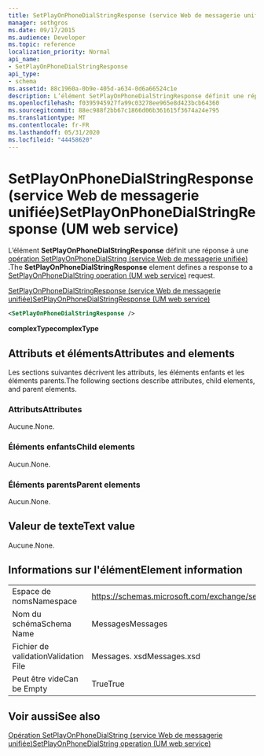 ```yaml
---
title: SetPlayOnPhoneDialStringResponse (service Web de messagerie unifiée)
manager: sethgros
ms.date: 09/17/2015
ms.audience: Developer
ms.topic: reference
localization_priority: Normal
api_name:
- SetPlayOnPhoneDialStringResponse
api_type:
- schema
ms.assetid: 88c1960a-0b9e-405d-a634-0d6a66524c1e
description: L’élément SetPlayOnPhoneDialStringResponse définit une réponse à une opération SetPlayOnPhoneDialString (service Web de messagerie unifiée).
ms.openlocfilehash: f0395945927fa99c03278ee965e8d423bcb64360
ms.sourcegitcommit: 88ec988f2bb67c1866d06b361615f3674a24e795
ms.translationtype: MT
ms.contentlocale: fr-FR
ms.lasthandoff: 05/31/2020
ms.locfileid: "44458620"
---
```

# <a name="setplayonphonedialstringresponse-um-web-service"></a><span data-ttu-id="1d108-103">SetPlayOnPhoneDialStringResponse (service Web de messagerie unifiée)</span><span class="sxs-lookup"><span data-stu-id="1d108-103">SetPlayOnPhoneDialStringResponse (UM web service)</span></span>

<span data-ttu-id="1d108-104">L’élément **SetPlayOnPhoneDialStringResponse** définit une réponse à une [opération SetPlayOnPhoneDialString (service Web de messagerie unifiée)](setplayonphonedialstring-operation-um-web-service.md) .</span><span class="sxs-lookup"><span data-stu-id="1d108-104">The **SetPlayOnPhoneDialStringResponse** element defines a response to a [SetPlayOnPhoneDialString operation (UM web service)](setplayonphonedialstring-operation-um-web-service.md) request.</span></span> 
  
[<span data-ttu-id="1d108-105">SetPlayOnPhoneDialStringResponse (service Web de messagerie unifiée)</span><span class="sxs-lookup"><span data-stu-id="1d108-105">SetPlayOnPhoneDialStringResponse (UM web service)</span></span>](setplayonphonedialstringresponse-um-web-service.md)
  
```xml
<SetPlayOnPhoneDialStringResponse />
```

 <span data-ttu-id="1d108-106">**complexType**</span><span class="sxs-lookup"><span data-stu-id="1d108-106">**complexType**</span></span>
## <a name="attributes-and-elements"></a><span data-ttu-id="1d108-107">Attributs et éléments</span><span class="sxs-lookup"><span data-stu-id="1d108-107">Attributes and elements</span></span>

<span data-ttu-id="1d108-108">Les sections suivantes décrivent les attributs, les éléments enfants et les éléments parents.</span><span class="sxs-lookup"><span data-stu-id="1d108-108">The following sections describe attributes, child elements, and parent elements.</span></span>
  
### <a name="attributes"></a><span data-ttu-id="1d108-109">Attributs</span><span class="sxs-lookup"><span data-stu-id="1d108-109">Attributes</span></span>

<span data-ttu-id="1d108-110">Aucune.</span><span class="sxs-lookup"><span data-stu-id="1d108-110">None.</span></span>
  
### <a name="child-elements"></a><span data-ttu-id="1d108-111">Éléments enfants</span><span class="sxs-lookup"><span data-stu-id="1d108-111">Child elements</span></span>

<span data-ttu-id="1d108-112">Aucun.</span><span class="sxs-lookup"><span data-stu-id="1d108-112">None.</span></span>
  
### <a name="parent-elements"></a><span data-ttu-id="1d108-113">Éléments parents</span><span class="sxs-lookup"><span data-stu-id="1d108-113">Parent elements</span></span>

<span data-ttu-id="1d108-114">Aucun.</span><span class="sxs-lookup"><span data-stu-id="1d108-114">None.</span></span>
  
## <a name="text-value"></a><span data-ttu-id="1d108-115">Valeur de texte</span><span class="sxs-lookup"><span data-stu-id="1d108-115">Text value</span></span>

<span data-ttu-id="1d108-116">Aucune.</span><span class="sxs-lookup"><span data-stu-id="1d108-116">None.</span></span>
  
## <a name="element-information"></a><span data-ttu-id="1d108-117">Informations sur l'élément</span><span class="sxs-lookup"><span data-stu-id="1d108-117">Element information</span></span>

|||
|:-----|:-----|
|<span data-ttu-id="1d108-118">Espace de noms</span><span class="sxs-lookup"><span data-stu-id="1d108-118">Namespace</span></span>  <br/> |https://schemas.microsoft.com/exchange/services/2006/messages  <br/> |
|<span data-ttu-id="1d108-119">Nom du schéma</span><span class="sxs-lookup"><span data-stu-id="1d108-119">Schema Name</span></span>  <br/> |<span data-ttu-id="1d108-120">Messages</span><span class="sxs-lookup"><span data-stu-id="1d108-120">Messages</span></span>  <br/> |
|<span data-ttu-id="1d108-121">Fichier de validation</span><span class="sxs-lookup"><span data-stu-id="1d108-121">Validation File</span></span>  <br/> |<span data-ttu-id="1d108-122">Messages. xsd</span><span class="sxs-lookup"><span data-stu-id="1d108-122">Messages.xsd</span></span>  <br/> |
|<span data-ttu-id="1d108-123">Peut être vide</span><span class="sxs-lookup"><span data-stu-id="1d108-123">Can be Empty</span></span>  <br/> |<span data-ttu-id="1d108-124">True</span><span class="sxs-lookup"><span data-stu-id="1d108-124">True</span></span>  <br/> |
   
## <a name="see-also"></a><span data-ttu-id="1d108-125">Voir aussi</span><span class="sxs-lookup"><span data-stu-id="1d108-125">See also</span></span>



[<span data-ttu-id="1d108-126">Opération SetPlayOnPhoneDialString (service Web de messagerie unifiée)</span><span class="sxs-lookup"><span data-stu-id="1d108-126">SetPlayOnPhoneDialString operation (UM web service)</span></span>](setplayonphonedialstring-operation-um-web-service.md)

